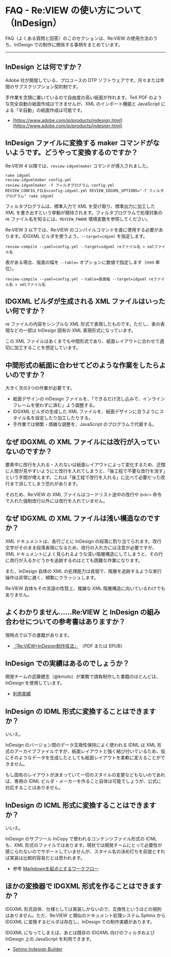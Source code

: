 # FAQ - Re:VIEW の使い方について（InDesign）

FAQ（よくある質問と回答）のこのセクションは、Re:VIEW の使用方法のうち、InDesign での制作に関係する事柄をまとめています。

----

## InDesign とは何ですか？

Adobe 社が開発している、プロユースの DTP ソフトウェアです。月々または年間のサブスクリプション契約制です。

手作業を念頭に置いているので自由度の高い紙面が作れます。TeX PDF のような完全自動の紙面作成はできませんが、XML のインポート機能と JavaScript による「半自動」の紙面作成は可能です。

- [https://www.adobe.com/jp/products/indesign.html](https://www.adobe.com/jp/products/indesign.html)

## InDesign ファイルに変換する maker コマンドがないようです。どうやって変換するのですか？

Re:VIEW 4 以降では、`review-idgxmlmaker` コマンドが導入されました。

```
rake idgxml
review-idgxmlmaker config.yml
review-idgxmlmaker -f フィルタプログラム config.yml
REVIEW_CONFIG_FILE=config-idgxml.yml REVIEW_IDGXML_OPTIONS="-f フィルタプログラム" rake idgxml
```

フィルタプログラムは、標準入力で XML を受け取り、標準出力に加工した XML を書き出すという挙動が期待されます。フィルタプログラムで処理対象の re ファイル名を知るには、`REVIEW_FNAME` 環境変数を参照してください。

Re:VIEW 3 以下では、Re:VIEW のコンパイルコマンドを直に使用する必要があります。IDGXML ビルダを使うよう、`--target=idgxml` を指定します。

```
review-compile --yaml=config.yml --target=idgxml reファイル名 > xmlファイル名
```

表がある場合、版面の幅を `--table=` オプションに数値で指定します（mm 単位）。

```
review-compile --yaml=config.yml --table=版面幅 --target=idgxml reファイル名 > xmlファイル名
```

## IDGXML ビルダが生成される XML ファイルはいったい何ですか？

re ファイルの内容をシンプルな XML 形式で表現したものです。ただし、表の表現などの一部は InDesign 固有の XML 表現形式になっています。

この XML ファイルはあくまでも中間形式であり、紙面レイアウトに合わせて適切に加工することを想定しています。

## 中間形式の紙面に合わせてどのような作業をしたらよいのですか？

大きく次の3つの作業が必要です。

- 紙面デザインの InDesign ファイルを、「できるだけ流し込みで、インラインフレームを使わずに済む」よう調整する。
- IDGXML ビルダの生成した XML ファイルを、紙面デザインに合うようにスタイル名を設定したり加工したりする。
- 手作業では頻繁・煩雑な調整を、JavaScript のプログラムで代替する。

## なぜ IDGXML の XML ファイルには改行が入っていないのですか？

要素中に改行を入れる・入れないは紙面レイアウトによって変化するため、迂闊に人間が見やすいようにと改行を入れてしまうと、「後工程で不要な改行を消す」という手間が増えます。これは「後工程で改行を入れる」に比べて必要だった改行まで消してしまう恐れがあります。

そのため、Re:VIEW の XML ファイルはコードリスト途中の改行や `@<br>` 命令で入れた強制改行以外には改行を入れていません。

## なぜ IDGXML の XML ファイルは浅い構造なのですか？

XML ドキュメントは、各行ごとに InDesign の段落に割り当てられます。改行文字がそのまま段落表現になるため、改行の入れ方には注意が必要ですが、XML ドキュメントによく見られるような深い階層構造にしてしまうと、その行に改行が入るかどうかを追跡するのはとても困難な作業になります。

また、InDesign 自体の XML の処理能力は貧弱で、階層を追跡するような実行操作は非常に遅く、頻繁にクラッシュします。

Re:VIEW 自体もその言語の性質上、複雑な XML 階層構造に向いているわけでもありません。

## よくわかりません……Re:VIEW と InDesign の組み合わせについての参考書はありますか？

現時点で以下の書籍があります。

- [『Re:VIEW+InDesign制作技法』](https://tatsu-zine.com/books/review-indesign) （PDF または EPUB）

## InDesign での実績はあるのでしょうか？

開発チームの武藤健志（@kmuto）が業務で請負制作した書籍のほとんどは、InDesign を使用しています。

- [利用実績](https://github.com/kmuto/review/wiki/利用実績)

## InDesign の IDML 形式に変換することはできますか？

いいえ。

InDesign のバージョン間のデータ互換性保持によく使われる IDML は XML 形式のアーカイブファイルですが、紙面レイアウトと強く結び付いているため、仮にそのようなデータを生成したとしても紙面レイアウトを柔軟に変えることができません。

もし固有のレイアウトが決まっていて一切のスタイルの変更などもないのであれば、専用の IDML ビルダ・メーカーを作ること自体は可能でしょうが、公式に対応することはありません。

## InDesign の ICML 形式に変換することはできますか？

いいえ。

InDesign のサブツール InCopy で使われるコンテンツファイル形式の ICML も、XML 形式のファイルではあります。現状では開発チームにとって必要性が感じられないのでサポートしていませんが、スタイル名の決め打ちを前提とすれば実装は比較的容易だとは思われます。

- 参考 [Markdownを起点とするワークフロー](http://www.dtp-transit.jp/adobe/indesign/post_2157.html)

## ほかの変換器で IDGXML 形式を作ることはできますか？

IDGXML 形式自体、仕様としては実装しかないので、互換性というほどの規則はありません。ただ、Re:VIEW と類似のドキュメント処理システム Sphinx から IDGXML に変換するビルダは存在し、InDesign での制作実績があります。

IDGXML になってしまえば、あとは既存の IDGXML 向けのフィルタおよび InDesign 上の JavaScript を利用できます。

- [Sphinx Indesign Builder](https://github.com/shirou/sphinxcontrib-indesignbuilder)
